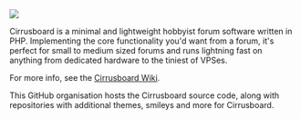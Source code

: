 <img src="https://grejer.voxelmanip.se/uploads/vmf_preview.png">

Cirrusboard is a minimal and lightweight hobbyist forum software written in PHP. Implementing the core functionality you'd want from a forum, it's perfect for small to medium sized forums and runs lightning fast on anything from dedicated hardware to the tiniest of VPSes.

For more info, see the [Cirrusboard Wiki](https://cirrus.voxelmanip.se/).

This GitHub organisation hosts the Cirrusboard source code, along with repositories with additional themes, smileys and more for Cirrusboard.
